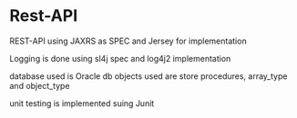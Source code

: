 # Rest-API

REST-API using  JAXRS as SPEC and Jersey for implementation

Logging is done using sl4j spec and log4j2 implementation

database used is Oracle 
db objects used are store procedures, array_type and object_type

unit testing is implemented suing Junit

